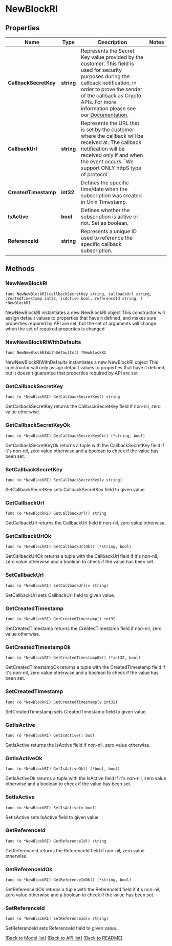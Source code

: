 # NewBlockRI

## Properties

Name | Type | Description | Notes
------------ | ------------- | ------------- | -------------
**CallbackSecretKey** | **string** | Represents the Secret Key value provided by the customer. This field is used for security purposes during the callback notification, in order to prove the sender of the callback as Crypto APIs. For more information please see our [Documentation](https://developers.cryptoapis.io/technical-documentation/general-information/callbacks#callback-security). | 
**CallbackUrl** | **string** | Represents the URL that is set by the customer where the callback will be received at. The callback notification will be received only if and when the event occurs. &#x60;We support ONLY httpS type of protocol&#x60;. | 
**CreatedTimestamp** | **int32** | Defines the specific time/date when the subscription was created in Unix Timestamp. | 
**IsActive** | **bool** | Defines whether the subscription is active or not. Set as boolean. | 
**ReferenceId** | **string** | Represents a unique ID used to reference the specific callback subscription. | 

## Methods

### NewNewBlockRI

`func NewNewBlockRI(callbackSecretKey string, callbackUrl string, createdTimestamp int32, isActive bool, referenceId string, ) *NewBlockRI`

NewNewBlockRI instantiates a new NewBlockRI object
This constructor will assign default values to properties that have it defined,
and makes sure properties required by API are set, but the set of arguments
will change when the set of required properties is changed

### NewNewBlockRIWithDefaults

`func NewNewBlockRIWithDefaults() *NewBlockRI`

NewNewBlockRIWithDefaults instantiates a new NewBlockRI object
This constructor will only assign default values to properties that have it defined,
but it doesn't guarantee that properties required by API are set

### GetCallbackSecretKey

`func (o *NewBlockRI) GetCallbackSecretKey() string`

GetCallbackSecretKey returns the CallbackSecretKey field if non-nil, zero value otherwise.

### GetCallbackSecretKeyOk

`func (o *NewBlockRI) GetCallbackSecretKeyOk() (*string, bool)`

GetCallbackSecretKeyOk returns a tuple with the CallbackSecretKey field if it's non-nil, zero value otherwise
and a boolean to check if the value has been set.

### SetCallbackSecretKey

`func (o *NewBlockRI) SetCallbackSecretKey(v string)`

SetCallbackSecretKey sets CallbackSecretKey field to given value.


### GetCallbackUrl

`func (o *NewBlockRI) GetCallbackUrl() string`

GetCallbackUrl returns the CallbackUrl field if non-nil, zero value otherwise.

### GetCallbackUrlOk

`func (o *NewBlockRI) GetCallbackUrlOk() (*string, bool)`

GetCallbackUrlOk returns a tuple with the CallbackUrl field if it's non-nil, zero value otherwise
and a boolean to check if the value has been set.

### SetCallbackUrl

`func (o *NewBlockRI) SetCallbackUrl(v string)`

SetCallbackUrl sets CallbackUrl field to given value.


### GetCreatedTimestamp

`func (o *NewBlockRI) GetCreatedTimestamp() int32`

GetCreatedTimestamp returns the CreatedTimestamp field if non-nil, zero value otherwise.

### GetCreatedTimestampOk

`func (o *NewBlockRI) GetCreatedTimestampOk() (*int32, bool)`

GetCreatedTimestampOk returns a tuple with the CreatedTimestamp field if it's non-nil, zero value otherwise
and a boolean to check if the value has been set.

### SetCreatedTimestamp

`func (o *NewBlockRI) SetCreatedTimestamp(v int32)`

SetCreatedTimestamp sets CreatedTimestamp field to given value.


### GetIsActive

`func (o *NewBlockRI) GetIsActive() bool`

GetIsActive returns the IsActive field if non-nil, zero value otherwise.

### GetIsActiveOk

`func (o *NewBlockRI) GetIsActiveOk() (*bool, bool)`

GetIsActiveOk returns a tuple with the IsActive field if it's non-nil, zero value otherwise
and a boolean to check if the value has been set.

### SetIsActive

`func (o *NewBlockRI) SetIsActive(v bool)`

SetIsActive sets IsActive field to given value.


### GetReferenceId

`func (o *NewBlockRI) GetReferenceId() string`

GetReferenceId returns the ReferenceId field if non-nil, zero value otherwise.

### GetReferenceIdOk

`func (o *NewBlockRI) GetReferenceIdOk() (*string, bool)`

GetReferenceIdOk returns a tuple with the ReferenceId field if it's non-nil, zero value otherwise
and a boolean to check if the value has been set.

### SetReferenceId

`func (o *NewBlockRI) SetReferenceId(v string)`

SetReferenceId sets ReferenceId field to given value.



[[Back to Model list]](../README.md#documentation-for-models) [[Back to API list]](../README.md#documentation-for-api-endpoints) [[Back to README]](../README.md)


